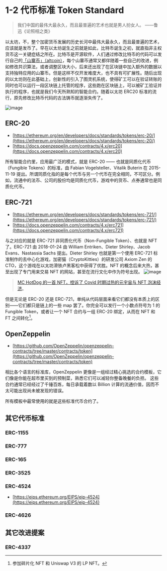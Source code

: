# 1-2 代币标准 Token Standard

> 我们中国的最伟大最永久，而且最普遍的艺术也就是男人扮女人。
>   ——鲁迅《论照相之类》

以太坊，不，整个加密货币发展的历史长河中最伟大最永久，而且最普遍的艺术，应该就是发币了。早在以太坊诞生之前就是如此，比特币诞生之初，就直指非主权货币这一关键症结之所在。比特币是开源软件，人们通过修改比特币的代码可以发行自己的[「山寨币」（altcoin）](https://en.bitcoin.it/wiki/Altcoin)，每个山寨币通常又都伴随着一些自己的改进，例如修改共识算法，或者调整区块大小，后来还出现了在区块链中加入额外的数据以支持独特应用的山寨币。但是这样不仅开发难度大，也不具有可扩展性。随后出现的以太坊则在此基础上，创新性的引入了图灵机系统，使得矿工可以在验证转账的同时也可以运行一段区块链上托管的程序，这些跑在区块链上，可以被矿工验证并执行的程序，也就是我们今天所熟知的智能合约。随着以太坊 ERC20 标准的流行，原先修改比特币代码的古法铸币就逐渐失传了。

![image](https://user-images.githubusercontent.com/2507027/190483662-56f3feb7-f26e-4c9d-a64c-2343b308fb95.png)

## ERC-20

- [https://ethereum.org/en/developers/docs/standards/tokens/erc-20/](https://ethereum.org/en/developers/docs/standards/tokens/erc-20/)
- [https://docs.openzeppelin.com/contracts/4.x/erc20](https://docs.openzeppelin.com/contracts/4.x/erc20)

所有智能合约里，应用最广泛的模式，就是 ERC-20 —— 也就是同质化代币（Fungible Tokens）的标准，由 Fabian Vogelsteller、Vitalik Buterin 在 2015-11-19 提出。所谓同质化指的是每个代币与另一个代币在完全相同，不可区分。例如，流通中的法币、公司的股份均是同质化代币，游戏中的货币、点券通常也是同质化代币。

## ERC-721

- [https://ethereum.org/en/developers/docs/standards/tokens/erc-721/](https://ethereum.org/en/developers/docs/standards/tokens/erc-721/)
- [https://docs.openzeppelin.com/contracts/4.x/erc721](https://docs.openzeppelin.com/contracts/4.x/erc721)

与之对应的就是 ERC-721 非同质化代币（Non-Fungible Token）、也就是 NFT 了。ERC-721 由 2018-01-24 由 William Entriken、Dieter Shirley、Jacob Evans、Nastassia Sachs 提出。Dieter Shirley 也就是第一个使用 ERC-721 标准制作的去中心化游戏，加密猫（CryptoKitties）的研发公司 Axiom Zen 的 CTO，这个游戏在以太坊滑铁卢黑客松中获得了优胜。NFT 的概念后来大热，甚至出现了专门用来交易 NFT 的网站，甚至在流行文化中作为符号出现。
![image](https://user-images.githubusercontent.com/2507027/190896605-2145e0c1-fc88-4836-bce2-c915e68e5d31.png)



> [MC HotDog 的一首 NFT，控诉了 Covid 时期过热的元宇宙与 NFT 泡沫经济](https://www.youtube.com/watch?v=yOCuipBNsB4&ab_channel=%E6%BB%BE%E7%9F%B3%E5%94%B1%E7%89%87ROCKRECORDS)。

但是无论是 ERC-20 还是 ERC-721，单纯从代码层面来看它们都没有本质上的区别——它们都只是链上的一些 map 罢了。你完全可以发行一个小数点符号为 1 的 Fungible Token，或者让一个 NFT 合约与一组 ERC-20 绑定，从而在 NFT 和 FT 之间转化[^1]。

## OpenZeppelin

- [https://github.com/OpenZeppelin/openzeppelin-contracts/tree/master/contracts/token](https://github.com/OpenZeppelin/openzeppelin-contracts/tree/master/contracts/token)


相比各个语言的标准库，OpenZeppelin 更像是一组经过精心挑选的合约模板，它们像是你能在超市里买到的预制菜，熟悉它们可以减轻你整备晚餐的负担。
这些合约通常已经经过了千锤百炼，每日承载着数以 Billion 计算的流通价值，因而不太可能出现尚未被发现的错误。

所有模板中最常使用的就是这些标准代币合约了。

## 其它代币标准
### ERC-1155
### ERC-777
### ERC-165
### ERC-3525
### ERC-4524
- [https://eips.ethereum.org/EIPS/eip-4524](https://eips.ethereum.org/EIPS/eip-4524)
### ERC-4626

## 其它改进提案
### ERC-4337



[^1]: 参加碎片化 NFT 和 Uniswap V3 的 LP NFT。

